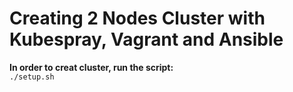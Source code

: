# Creating 2 Nodes Cluster with Kubespray, Vagrant and Ansible

**In order to creat cluster, run the script:**  
`./setup.sh`  

